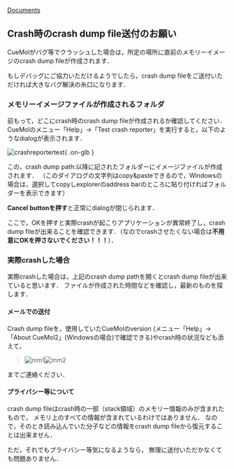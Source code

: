 [Documents](../../Documents)

## Crash時のcrash dump file送付のお願い
CueMolがバグ等でクラッシュした場合は，所定の場所に直前のメモリーイメージのcrash dump fileが作成されます．

もしデバッグにご協力いただけるようでしたら，crash dump fileをご送付いただければ大きなバグ解決の糸口になります．

### メモリーイメージファイルが作成されるフォルダ
前もって，どこにcrash時のcrash dump fileが作成されるか確認してください．
CueMolのメニュー「Help」→「Test crash reporter」を実行すると，以下のようなdialogが表示されます．

![crashreportertest](../../assets/images/cuemol2/CrashReporter/crashreportertest.png){ .on-glb }


この，crash dump path:以降に記されたフォルダーにイメージファイルが作成されます．
（このダイアログの文字列はcopy&pasteできるので，Windowsの場合は，選択してcopyしexplorerのaddress barのところに貼り付ければフォルダーを表示できます）

**Cancel buttonを押す**と正常にdialogが閉じられます．

ここで，OKを押すと実際crashが起こりアプリケーションが異常終了し，crash dump fileが出来ることを確認できます．（なのでcrashさせたくない場合は**不用意にOKを押さないでください！！！**）．


### 実際crashした場合
実際crashした場合は，上記のcrash dump pathを開くとcrash dump fileが出来ていると思います．
ファイルが作成された時間などを確認し，最新のものを探します．

#### メールでの送付
Crash dump fileを，使用していたCueMolのversion (メニュー「Help」→「About CueMol2」(Windowsの場合)で確認できる)やcrash時の状況なども添えて，

> ![mm1](../../assets/images/cuemol2/CrashReporter/mm1.png)![mm2](../../assets/images/cuemol2/CrashReporter/mm2.png)

までご連絡ください．

#### プライバシー等について
crash dump fileはcrash時の一部（stack領域）のメモリー情報のみが含まれたもので，
メモリ上のすべての情報が含まれているわけではありません．
なので，そのとき読み込んでいた分子などの情報をcrash dump fileから復元することは出来ません．

ただ，それでもプライバシー等気になるようなら，
無理に送付いただかなくても問題ありません．